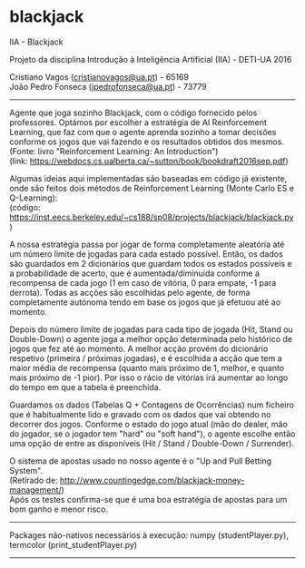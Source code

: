 # blackjack
IIA - Blackjack

Projeto da disciplina Introdução à Inteligência Artificial (IIA) - DETI-UA 2016

Cristiano Vagos (cristianovagos@ua.pt) - 65169<br>
João Pedro Fonseca (jpedrofonseca@ua.pt) - 73779

------------------------------------------------------------------------------------------------

Agente que joga sozinho Blackjack, com o código fornecido pelos professores.
Optámos por escolher a estratégia de AI Reinforcement Learning, que faz com que o agente aprenda sozinho a tomar decisões conforme os jogos que vai fazendo e os resultados obtidos dos mesmos.<br>
(Fonte: livro "Reinforcement Learning: An Introduction")<br>
(link: https://webdocs.cs.ualberta.ca/~sutton/book/bookdraft2016sep.pdf)

Algumas ideias aqui implementadas são baseadas em código já existente, onde são feitos dois métodos de Reinforcement Learning (Monte Carlo ES e Q-Learning):<br>
(código: https://inst.eecs.berkeley.edu/~cs188/sp08/projects/blackjack/blackjack.py)

A nossa estratégia passa por jogar de forma completamente aleatória até um número limite de jogadas para cada estado possível. Então, os dados são guardados em 2 dicionários que guardam todos os estados possíveis e a probabilidade de acerto, que é aumentada/diminuida conforme a recompensa de cada jogo (1 em caso de vitória, 0 para empate, -1 para derrota).
Todas as acções são escolhidas pelo agente, de forma completamente autónoma tendo em base os jogos que já efetuou até ao momento.

Depois do número limite de jogadas para cada tipo de jogada (Hit, Stand ou Double-Down) o agente joga a melhor opção determinada pelo histórico de jogos que fez até ao momento.
A melhor acção provém do dicionário respetivo (primeira / próximas jogadas), e é escolhida a acção que tem a maior média de recompensa (quanto mais próximo de 1, melhor, e quanto mais próximo de -1 pior).
Por isso o rácio de vitórias irá aumentar ao longo do tempo em que a tabela é preenchida.

Guardamos os dados (Tabelas Q + Contagens de Ocorrências) num ficheiro que é habitualmente lido e gravado com os dados que vai obtendo no decorrer dos jogos. Conforme o estado do jogo atual (mão do dealer, mão do jogador, se o jogador tem "hard" ou "soft hand"), o agente escolhe então uma opção de entre as disponíveis (Hit / Stand / Double-Down / Surrender).

O sistema de apostas usado no nosso agente é o "Up and Pull Betting System".<br>
(Retirado de: http://www.countingedge.com/blackjack-money-management/)<br>
Após os testes confirma-se que é uma boa estratégia de apostas para um bom ganho e menor risco.

------------------------------------------------------------------------------------------------

Packages não-nativos necessários à execução: numpy (studentPlayer.py), termcolor (print_studentPlayer.py)

------------------------------------------------------------------------------------------------
